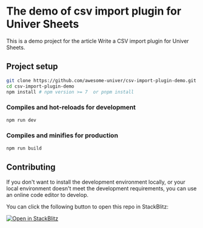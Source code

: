 # The demo of csv import plugin for Univer Sheets

This is a demo project for the article Write a CSV import plugin for Univer Sheets.

## Project setup

```bash
git clone https://github.com/awesome-univer/csv-import-plugin-demo.git
cd csv-import-plugin-demo
npm install # npm version >= 7  or pnpm install
```

### Compiles and hot-reloads for development

```bash
npm run dev
```

### Compiles and minifies for production

```bash
npm run build
```

## Contributing

If you don't want to install the development environment locally, or your local environment doesn't meet the development requirements, you can use an online code editor to develop.

You can click the following button to open this repo in StackBlitz:

[![Open in StackBlitz](https://developer.stackblitz.com/img/open_in_stackblitz.svg)](https://stackblitz.com/github/awesome-univer/csv-import-plugin-demo)
